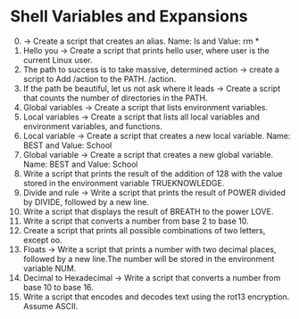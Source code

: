 # Shell Variables and Expansions
0. -> Create a script that creates an alias. Name: ls and Value: rm *
1. Hello you -> Create a script that prints hello user, where user is the current Linux user.
2. The path to success is to take massive, determined action -> create a script to Add /action to the PATH. /action.
3. If the path be beautiful, let us not ask where it leads -> Create a script that counts the number of directories in the PATH.
4. Global variables -> Create a script that lists environment variables.
5. Local variables -> Create a script that lists all local variables and environment variables, and functions.
6. Local variable -> Create a script that creates a new local variable. Name: BEST and Value: School
7. Global variable -> Create a script that creates a new global variable. Name: BEST and Value: School
8. Write a script that prints the result of the addition of 128 with the value stored in the environment variable TRUEKNOWLEDGE.
9. Divide and rule -> Write a script that prints the result of POWER divided by DIVIDE, followed by a new line.
10. Write a script that displays the result of BREATH to the power LOVE.
11. Write a script that converts a number from base 2 to base 10.
12. Create a script that prints all possible combinations of two letters, except oo.
13. Floats -> Write a script that prints a number with two decimal places, followed by a new line.The number will be stored in the environment variable NUM.
14. Decimal to Hexadecimal -> Write a script that converts a number from base 10 to base 16.
15. Write a script that encodes and decodes text using the rot13 encryption. Assume ASCII.
